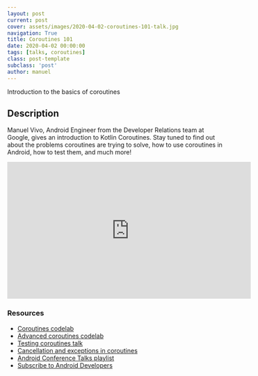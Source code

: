 ```yaml
---
layout: post
current: post
cover: assets/images/2020-04-02-coroutines-101-talk.jpg
navigation: True
title: Coroutines 101
date: 2020-04-02 00:00:00
tags: [talks, coroutines]
class: post-template
subclass: 'post'
author: manuel
---
```


Introduction to the basics of coroutines

## Description 

Manuel Vivo, Android Engineer from the Developer Relations team at Google, gives an introduction to Kotlin Coroutines. Stay tuned to find out about the problems coroutines are trying to solve, how to use coroutines in Android, how to test them, and much more!

<iframe width="560" height="315" src="https://www.youtube.com/embed/ZTDXo0-SKuU" frameborder="0" allow="accelerometer; autoplay; clipboard-write; encrypted-media; gyroscope; picture-in-picture" allowfullscreen></iframe>

### Resources

* [Coroutines codelab](https://goo.gle/2R3DS9k)
* [Advanced coroutines codelab](https://goo.gle/2R1ojz6)
* [Testing coroutines talk](https://goo.gle/3bMiUn8)
* [Cancellation and exceptions in coroutines](https://goo.gle/39wgxU8)
* [Android Conference Talks playlist](https://goo.gle/2WmhoEb)
* [Subscribe to Android Developers](https://goo.gle/AndroidDevs)
